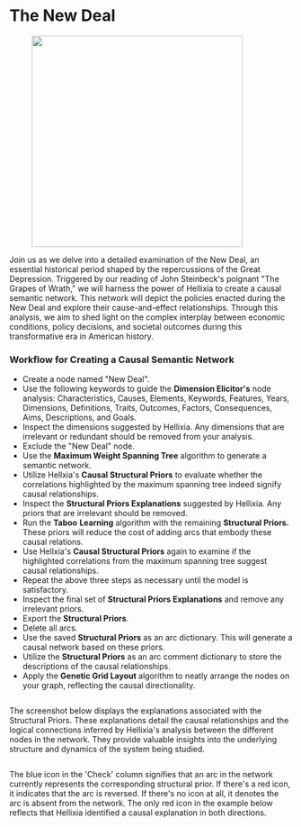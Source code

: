# The New Deal

<figure><img src="https://res.cloudinary.com/dvr3obmlj/image/upload/v1690553807/New-Deal_bchtrn.png" alt="" width="375"><figcaption></figcaption></figure>

Join us as we delve into a detailed examination of the New Deal, an essential historical period shaped by the repercussions of the Great Depression. Triggered by our reading of John Steinbeck's poignant "The Grapes of Wrath," we will harness the power of Hellixia to create a  causal semantic network. This network will depict the policies enacted during the New Deal and explore their cause-and-effect relationships. Through this analysis, we aim to shed light on the complex interplay between economic conditions, policy decisions, and societal outcomes during this transformative era in American history.

### Workflow for Creating a Causal Semantic Network

* Create a node named "New Deal".
* Use the following keywords to guide the **Dimension Elicitor's** node analysis: Characteristics, Causes, Elements, Keywords, Features, Years, Dimensions, Definitions, Traits, Outcomes, Factors, Consequences, Aims, Descriptions, and Goals.
* Inspect the dimensions suggested by Hellixia. Any dimensions that are irrelevant or redundant should be removed from your analysis.
* Exclude the "New Deal" node.
* Use the **Maximum Weight Spanning Tree** algorithm to generate a semantic network.&#x20;
* Utilize Hellxia's **Causal Structural Priors** to evaluate whether the correlations highlighted by the maximum spanning tree indeed signify causal relationships.&#x20;
* Inspect the **Structural Priors Explanations** suggested by Hellixia. Any priors that are irrelevant should be removed.
* Run the **Taboo** **Learning** algorithm with the remaining **Structural Priors.** These priors will reduce the cost of adding arcs that embody these causal relations.&#x20;
* Use Hellxia's **Causal Structural Priors** again to examine if the highlighted correlations from the maximum spanning tree suggest causal relationships.&#x20;
* Repeat the above three steps as necessary until the model is satisfactory.&#x20;
* Inspect the final set of **Structural Priors Explanations** and remove any irrelevant priors.
* Export the **Structural Priors**.&#x20;
* Delete all arcs.&#x20;
* Use the saved **Structural Priors** as an arc dictionary. This will generate a causal network based on these priors.&#x20;
* Utilize the **Structural Priors** as an arc comment dictionary to store the descriptions of the causal relationships.&#x20;
* Apply the **Genetic Grid Layout** algorithm to neatly arrange the nodes on your graph, reflecting the causal directionality.

<figure><img src="https://res.cloudinary.com/dvr3obmlj/image/upload/v1690561482/NewDeal-CSN_abld9i.svg" alt=""><figcaption></figcaption></figure>

The screenshot below displays the explanations associated with the Structural Priors. These explanations detail the causal relationships and the logical connections inferred by Hellixia's analysis between the different nodes in the network. They provide valuable insights into the underlying structure and dynamics of the system being studied.

<figure><img src="https://res.cloudinary.com/dvr3obmlj/image/upload/v1690561488/NewDealSP_e5pzbn.png" alt=""><figcaption></figcaption></figure>

The blue icon in the 'Check' column signifies that an arc in the network currently represents the corresponding structural prior. If there's a red icon, it indicates that the arc is reversed. If there's no icon at all, it denotes the arc is absent from the network. The only red icon in the example below reflects that Hellixia identified a causal explanation in both directions.
